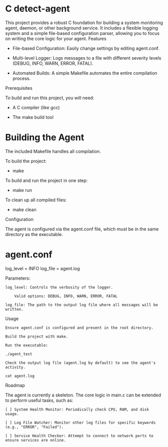 # C detect-agent 

This project provides a robust C foundation for building a system monitoring agent, daemon, or other background service. It includes a flexible logging system and a simple file-based configuration parser, allowing you to focus on writing the core logic for your agent.
Features

   - File-based Configuration: Easily change settings by editing agent.conf.

   - Multi-level Logger: Logs messages to a file with different severity levels (DEBUG, INFO, WARN, ERROR, FATAL).

   - Automated Builds: A simple Makefile automates the entire compilation process.

Prerequisites

To build and run this project, you will need:

   - A C compiler (like gcc)

   - The make build tool

# Building the Agent

The included Makefile handles all compilation.

To build the project:

- make

To build and run the project in one step:

- make run

To clean up all compiled files:

- make clean

Configuration

The agent is configured via the agent.conf file, which must be in the same directory as the executable.

# agent.conf

log_level = INFO
log_file = agent.log

Parameters:

    log_level: Controls the verbosity of the logger.

        Valid options: DEBUG, INFO, WARN, ERROR, FATAL

    log_file: The path to the output log file where all messages will be written.

Usage

    Ensure agent.conf is configured and present in the root directory.

    Build the project with make.

    Run the executable:

    ./agent_test

    Check the output log file (agent.log by default) to see the agent's activity.

    cat agent.log


Roadmap

The agent is currently a skeleton. The core logic in main.c can be extended to perform useful tasks, such as:

    [ ] System Health Monitor: Periodically check CPU, RAM, and disk usage.

    [ ] Log File Watcher: Monitor other log files for specific keywords (e.g., "ERROR", "Failed").

    [ ] Service Health Checker: Attempt to connect to network ports to ensure services are online.
